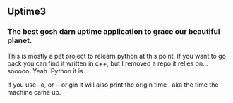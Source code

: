 ## Uptime3
### The best gosh darn uptime application to grace our beautiful planet.

This is mostly a pet project to relearn python at this point. If you want to go back you can find it written in c++, but I removed a repo it relies on... sooooo. Yeah. Python it is.

If you use -o, or --origin it will also print the origin time , aka the time the machine came up.

